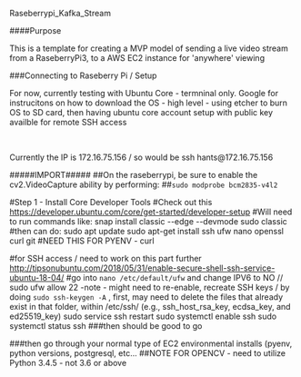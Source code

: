 Raseberrypi_Kafka_Stream

####Purpose
<p> This is a template for creating a MVP model of sending a live video
stream from a RaseberryPi3, to a AWS EC2 instance for 'anywhere' viewing </p>


###Connecting to Raseberry Pi / Setup 
<p> For now, currently testing with Ubuntu Core - termninal only. Google for instrucitons on how to download
the OS - high level - using etcher to burn OS to SD card, then having ubuntu core account setup with public key 
availble for remote SSH access </p>
<br>
<p> Currently the IP is 172.16.75.156 / so would be ssh hants@172.16.75.156 </p>

#####IMPORT#####
##On the raseberrypi, be sure to enable the cv2.VideoCapture ability by performing:
##```sudo modprobe bcm2835-v4l2```

#Step 1 - Install Core Developer Tools 
#Check out this https://developer.ubuntu.com/core/get-started/developer-setup
#Will need to run commands like: 
snap install classic --edge --devmode
sudo classic
#then can do: 
sudo apt update
sudo apt-get install ssh ufw nano openssl curl git #NEED THIS FOR PYENV - curl  

#for SSH access / need to work on this part further 
http://tipsonubuntu.com/2018/05/31/enable-secure-shell-ssh-service-ubuntu-18-04/
#go into ```nano /etc/default/ufw``` and change IPV6 to NO //
sudo ufw allow 22
-note - might need to re-enable, recreate SSH keys / by doing ```sudo ssh-keygen -A``` , first, may need to delete the files that already exist in 
that folder, within /etc/ssh/ (e.g., ssh_host_rsa_key, ecdsa_key, and ed25519_key)
sudo service ssh restart
sudo systemctl enable ssh 
sudo systemctl status ssh 
###then should be good to go 


###then go through your normal type of EC2 environmental installs (pyenv, python versions, postgresql, etc...
##NOTE FOR OPENCV - need to utilize Python 3.4.5 - not 3.6 or above 